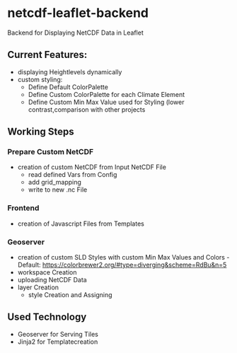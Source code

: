 # netcdf-leaflet-backend
Backend for Displaying NetCDF Data in Leaflet

## Current Features:
- displaying Heightlevels dynamically
- custom styling:
    - Define Default ColorPalette
    - Define Custom ColorPalette for each Climate Element
    - Define Custom Min Max Value used for Styling (lower contrast,comparison with other projects

## Working Steps
### Prepare Custom NetCDF
- creation of custom NetCDF from Input NetCDF File
    - read defined Vars from Config
    - add grid_mapping
    - write to new .nc File

### Frontend
- creation of Javascript Files from Templates

### Geoserver
- creation of custom SLD Styles with custom Min Max Values and Colors
    -Default: https://colorbrewer2.org/#type=diverging&scheme=RdBu&n=5
- workspace Creation
- uploading NetCDF Data
- layer Creation
    - style Creation and Assigning

## Used Technology
- Geoserver for Serving Tiles
- Jinja2 for Templatecreation